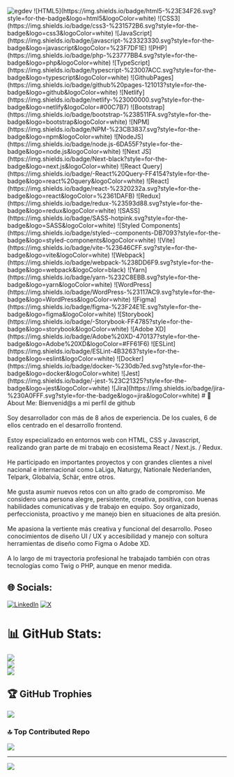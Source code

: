 <img src="https://drive.google.com/file/d/1s2bqqCTPvY5UVPCG1Ctgqx70MLP1bI0K/view?usp=drive_link" alt="egdev"/>
![HTML5](https://img.shields.io/badge/html5-%23E34F26.svg?style=for-the-badge&logo=html5&logoColor=white) ![CSS3](https://img.shields.io/badge/css3-%231572B6.svg?style=for-the-badge&logo=css3&logoColor=white) ![JavaScript](https://img.shields.io/badge/javascript-%23323330.svg?style=for-the-badge&logo=javascript&logoColor=%23F7DF1E) ![PHP](https://img.shields.io/badge/php-%23777BB4.svg?style=for-the-badge&logo=php&logoColor=white) ![TypeScript](https://img.shields.io/badge/typescript-%23007ACC.svg?style=for-the-badge&logo=typescript&logoColor=white) ![GithubPages](https://img.shields.io/badge/github%20pages-121013?style=for-the-badge&logo=github&logoColor=white) ![Netlify](https://img.shields.io/badge/netlify-%23000000.svg?style=for-the-badge&logo=netlify&logoColor=#00C7B7) ![Bootstrap](https://img.shields.io/badge/bootstrap-%238511FA.svg?style=for-the-badge&logo=bootstrap&logoColor=white) ![NPM](https://img.shields.io/badge/NPM-%23CB3837.svg?style=for-the-badge&logo=npm&logoColor=white) ![NodeJS](https://img.shields.io/badge/node.js-6DA55F?style=for-the-badge&logo=node.js&logoColor=white) ![Next JS](https://img.shields.io/badge/Next-black?style=for-the-badge&logo=next.js&logoColor=white) ![React Query](https://img.shields.io/badge/-React%20Query-FF4154?style=for-the-badge&logo=react%20query&logoColor=white) ![React](https://img.shields.io/badge/react-%2320232a.svg?style=for-the-badge&logo=react&logoColor=%2361DAFB) ![Redux](https://img.shields.io/badge/redux-%23593d88.svg?style=for-the-badge&logo=redux&logoColor=white) ![SASS](https://img.shields.io/badge/SASS-hotpink.svg?style=for-the-badge&logo=SASS&logoColor=white) ![Styled Components](https://img.shields.io/badge/styled--components-DB7093?style=for-the-badge&logo=styled-components&logoColor=white) ![Vite](https://img.shields.io/badge/vite-%23646CFF.svg?style=for-the-badge&logo=vite&logoColor=white) ![Webpack](https://img.shields.io/badge/webpack-%238DD6F9.svg?style=for-the-badge&logo=webpack&logoColor=black) ![Yarn](https://img.shields.io/badge/yarn-%232C8EBB.svg?style=for-the-badge&logo=yarn&logoColor=white) ![WordPress](https://img.shields.io/badge/WordPress-%23117AC9.svg?style=for-the-badge&logo=WordPress&logoColor=white) ![Figma](https://img.shields.io/badge/figma-%23F24E1E.svg?style=for-the-badge&logo=figma&logoColor=white) ![Storybook](https://img.shields.io/badge/-Storybook-FF4785?style=for-the-badge&logo=storybook&logoColor=white) ![Adobe XD](https://img.shields.io/badge/Adobe%20XD-470137?style=for-the-badge&logo=Adobe%20XD&logoColor=#FF61F6) ![ESLint](https://img.shields.io/badge/ESLint-4B3263?style=for-the-badge&logo=eslint&logoColor=white) ![Docker](https://img.shields.io/badge/docker-%230db7ed.svg?style=for-the-badge&logo=docker&logoColor=white) ![Jest](https://img.shields.io/badge/-jest-%23C21325?style=for-the-badge&logo=jest&logoColor=white) ![Jira](https://img.shields.io/badge/jira-%230A0FFF.svg?style=for-the-badge&logo=jira&logoColor=white)
# 💫 About Me:
Bienvenid@s a mi perfil de github<br><br>Soy desarrollador con más de 8 años de experiencia. De los cuales, 6 de ellos centrado en el desarrollo frontend.<br><br>Estoy especializado en entornos web con HTML, CSS y Javascript, realizando gran parte de mi trabajo en ecosistema React / Next.js. / Redux.<br><br>He participado en importantes proyectos y con grandes clientes a nivel nacional e internacional como LaLiga, Naturgy, Nationale Nederlanden, Telpark, Globalvía, Schär, entre otros.<br><br>Me gusta asumir nuevos retos con un alto grado de compromiso. Me considero una persona alegre, persistente, creativa, positiva, con buenas habilidades comunicativas y de trabajo en equipo. Soy organizado, perfeccionista, proactivo y me manejo bien en situaciones de alta presión.<br><br>Me apasiona la vertiente más creativa y funcional del desarrollo. Poseo conocimientos de diseño UI / UX y accesibilidad y manejo con soltura herramientas de diseño como Figma o Adobe XD.<br><br>A lo largo de mi trayectoria profesional he trabajado también con otras tecnologías como Twig o PHP, aunque en menor medida.<br>


## 🌐 Socials:
[![LinkedIn](https://img.shields.io/badge/LinkedIn-%230077B5.svg?logo=linkedin&logoColor=white)](https://linkedin.com/in/egdev) [![X](https://img.shields.io/badge/X-black.svg?logo=X&logoColor=white)](https://x.com/egdev6) 

# 📊 GitHub Stats:
![](https://github-readme-stats.vercel.app/api?username=egdev6&theme=dark&hide_border=false&include_all_commits=true&count_private=true)<br/>
![](https://github-readme-streak-stats.herokuapp.com/?user=egdev6&theme=dark&hide_border=false)<br/>
![](https://github-readme-stats.vercel.app/api/top-langs/?username=egdev6&theme=dark&hide_border=false&include_all_commits=true&count_private=true&layout=compact)

## 🏆 GitHub Trophies
![](https://github-profile-trophy.vercel.app/?username=egdev6&theme=radical&no-frame=false&no-bg=true&margin-w=4)

### 🔝 Top Contributed Repo
![](https://github-contributor-stats.vercel.app/api?username=egdev6&limit=5&theme=dark&combine_all_yearly_contributions=true)

---
[![](https://visitcount.itsvg.in/api?id=egdev6&icon=2&color=4)](https://visitcount.itsvg.in)

<!-- Proudly created with GPRM ( https://gprm.itsvg.in ) -->
